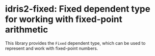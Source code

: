 # idris2-fixed: Fixed dependent type for working with fixed-point arithmetic
This library provides the `Fixed` dependent type, which can be used to represent and work with fixed-point numbers.
